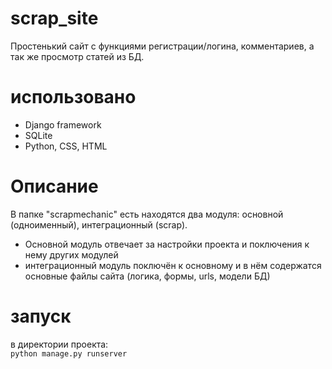 # scrap_site
Простенький сайт с функциями регистрации/логина, комментариев, а так же просмотр статей из БД.
# использовано

<ul>
 <li>Django framework</li>
 <li>SQLite</li>
  <li>Python, CSS, HTML</li>
</ul>

# Описание 
В папке "scrapmechanic" есть находятся два модуля: основной (одноименный), интеграционный (scrap).<br>
<ul>
 <li>Основной модуль отвечает за настройки проекта и поключения к нему других модулей</li>
 <li>интеграционный модуль поключён к основному и в нём содержатся основные файлы сайта (логика, формы, urls, модели БД)</li>
</ul>










# запуск
в директории проекта: <br>
<text>`python manage.py runserver`</text>
